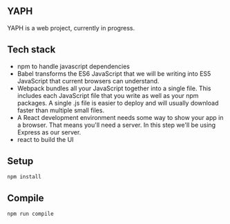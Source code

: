 YAPH
---

YAPH is a web project, currently in progress.


Tech stack
---
* npm to handle javascript dependencies
* Babel transforms the ES6 JavaScript that we will be writing into ES5 JavaScript that current browsers can understand.
* Webpack bundles all your JavaScript together into a single file. This includes each JavaScript file that you write as well as your npm packages. A single .js file is easier to deploy and will usually download faster than multiple small files.
* A React development environment needs some way to show your app in a browser. That means you'll need a server. In this step we'll be using Express as our server.
* react to build the UI

Setup
---

```
npm install
```



Compile
---

```
npm run compile
```
